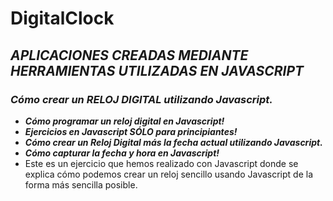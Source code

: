 # DigitalClock

## **_APLICACIONES CREADAS MEDIANTE HERRAMIENTAS UTILIZADAS EN JAVASCRIPT_**

### **_Cómo crear un RELOJ DIGITAL utilizando Javascript._**

- **_Cómo programar un reloj digital en Javascript!_**
- **_Ejercicios en Javascript SÓLO para principiantes!_**
- **_Cómo crear un Reloj Digital más la fecha actual utilizando Javascript._**
- **_Cómo capturar la fecha y hora en Javascript!_**
- Este es un ejercicio que hemos realizado con Javascript donde se explica cómo podemos crear un reloj sencillo usando Javascript de la forma más sencilla posible.
